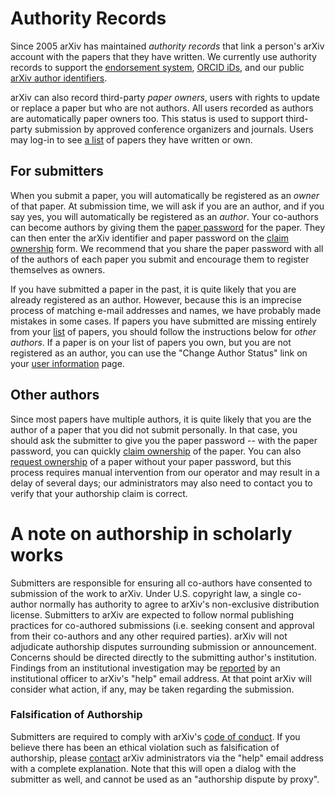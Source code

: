 Authority Records
=================

Since 2005 arXiv has maintained *authority records* that link a person's
arXiv account with the papers that they have written. We currently
use authority records to support the [endorsement system](endorsement),
[ORCID iDs](orcid), and our public [arXiv author
identifiers](author_identifiers).

arXiv can also record third-party *paper owners*, users with rights to
update or replace a paper but who are not authors. All users recorded as
authors are automatically paper owners too. This status is used to
support third-party submission by approved conference organizers and
journals. Users may log-in to see [a list](/user/) of
papers they have written or own.

For submitters
--------------

When you submit a paper, you will automatically be registered as an
*owner* of that paper. At submission time, we will ask if you are an
author, and if you say yes, you will automatically be registered as an
*author*. Your co-authors can become authors by giving them the [paper
password](passwords) for the paper. They can then enter the arXiv
identifier and paper password on the [claim
ownership](/auth/need-paper-password) form. We
recommend that you share the paper password with all of the authors of
each paper you submit and encourage them to register themselves as
owners.

If you have submitted a paper in the past, it is quite likely that you
are already registered as an author. However, because this is an
imprecise process of matching e-mail addresses and names, we have
probably made mistakes in some cases. If papers you have submitted are
missing entirely from your [list](/user/) of papers, you
should follow the instructions below for *other authors*. If a paper is
on your list of papers you own, but you are not registered as an author,
you can use the "Change Author Status" link on your [user
information](/user/) page.

Other authors
-------------

Since most papers have multiple authors, it is quite likely that you are
the author of a paper that you did not submit personally. In that case,
you should ask the submitter to give you the paper password -- with the
paper password, you can quickly [claim
ownership](/auth/need-paper-password) of the paper.
You can also [request
ownership](/auth/request-ownership) of a paper
without your paper password, but this process requires manual
intervention from our operator and may result in a delay of several
days; our administrators may also need to contact you to verify that
your authorship claim is correct.

<span id="coauthor"></span>
A note on authorship in scholarly works
=======================================

Submitters are responsible for ensuring all co-authors have consented to submission of the work to arXiv. Under U.S. copyright law, a single co-author normally has authority to agree to arXiv's non-exclusive distribution license. Submitters to arXiv are expected to follow normal publishing practices for co-authored submissions (i.e. seeking consent and approval from their co-authors and any other required parties). arXiv will not adjudicate authorship disputes surrounding submission or announcement. Concerns should be directed directly to the submitting author's institution. Findings from an institutional investigation may be [reported](/help/contact) by an institutional officer to arXiv's "help" email address. At that point arXiv will consider what action, if any, may be taken regarding the submission.

### Falsification of Authorship 

Submitters are required to comply with arXiv's [code of conduct](/help/policies/code_of_conduct). If you believe there has been an ethical violation such as falsification of authorship, please [contact](/help/contact) arXiv administrators via the "help" email address with a complete explanation. Note that this will open a dialog with the submitter as well, and cannot be used as an "authorship dispute by proxy".
